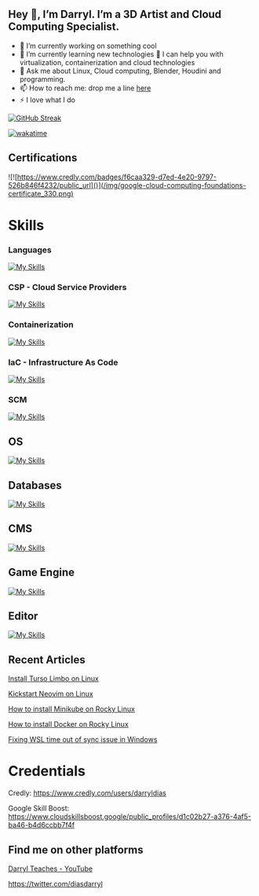 <!--
**DarrylDias/darryldias** is a ✨ _special_ ✨ repository because its `README.md` (this file) appears on this GitHub profile.

Here are some ideas to get you started:

- 🔭 I’m currently working on something cool
- 🌱 I’m currently learning new technologies
 👯 I’m looking to collaborate on ... 
 🤔 I’m looking for help with ... 
- 💬 Ask me about Linux, game development, Maya and Blender programming.
- 📫 How to reach me: by click [this link](https://darryldias.me/email/)
 ⚡ Fun fact:

-->

## Hey 👋, I’m Darryl. I’m a 3D Artist and Cloud Computing Specialist.

- 🔭 I’m currently working on something cool
- 🌱 I’m currently learning new technologies 
  🤔 I can help you with virtualization, containerization and cloud technologies
- 💬 Ask me about Linux, Cloud computing, Blender, Houdini and programming.
- 📫 How to reach me: drop me a line [here](https://darryldias.me/email/)
- ⚡ I love what I do



[![GitHub Streak](https://streak-stats.demolab.com?user=darryldias&theme=github-light&hide_border=true&date_format=M%20j%5B%2C%20Y%5D)](https://git.io/streak-stats)

[![wakatime](https://wakatime.com/badge/user/c40221e5-7a57-49e8-bf5c-458811fd75d1.svg)](https://wakatime.com/@c40221e5-7a57-49e8-bf5c-458811fd75d1)

## Certifications
![![https://www.credly.com/badges/f6caa329-d7ed-4e20-9797-526b846f4232/public_url]()](/img/google-cloud-computing-foundations-certificate_330.png)


# Skills

### Languages
[![My Skills](https://skillicons.dev/icons?i=html,css,js,sass,go,php,python,bash,powershell,perl,md&perline=8)](https://skillicons.dev)
### CSP - Cloud Service Providers
[![My Skills](https://skillicons.dev/icons?i=azure,gcp,aws&perline=6)](https://skillicons.dev)

### Containerization
[![My Skills](https://skillicons.dev/icons?i=docker,kubernetes&perline=3)](https://skillicons.dev)

### IaC - Infrastructure As Code
[![My Skills](https://skillicons.dev/icons?i=terraform&perline=3)](https://skillicons.dev)

### SCM
[![My Skills](https://skillicons.dev/icons?i=git,github,bitbucket,gitlab&perline=8)](https://skillicons.dev)

## OS
[![My Skills](https://skillicons.dev/icons?i=linux,ubuntu,mint,debian,redhat,arch,apple,windows,bsd&perline=8)](https://skillicons.dev)

## Databases
[![My Skills](https://skillicons.dev/icons?i=mysql,sqlite,postgres,redis&perline=8)](https://skillicons.dev)

## CMS
[![My Skills](https://skillicons.dev/icons?i=wordpress&perline=3)](https://skillicons.dev)


## Game Engine
[![My Skills](https://skillicons.dev/icons?i=unreal&perline=3)](https://skillicons.dev)

## Editor
[![My Skills](https://skillicons.dev/icons?i=neovim,vscode&perline=3)](https://skillicons.dev)


## Recent Articles

[Install Turso Limbo on Linux](https://darryldias.me/2024/install-turso-limbo-on-linux/)

[Kickstart Neovim on Linux](https://darryldias.me/2023/kickstart-neovim-on-linux/)

[How to install Minikube on Rocky Linux](https://darryldias.me/2023/how-to-install-minikube-on-rocky-linux/)

[How to install Docker on Rocky Linux ](https://darryldias.me/2023/how-to-install-docker-on-rocky-linux/)

[Fixing WSL time out of sync issue in Windows](https://darryldias.me/2023/fixing-wsl-time-out-of-sync-issue-in-windows/)




# Credentials
Credly: https://www.credly.com/users/darryldias

Google Skill Boost: https://www.cloudskillsboost.google/public_profiles/d1c02b27-a376-4af5-ba46-b4d6ccbb7f4f

## Find me on other platforms

[Darryl Teaches - YouTube](https://www.youtube.com/@DarrylTeaches)

https://twitter.com/diasdarryl
